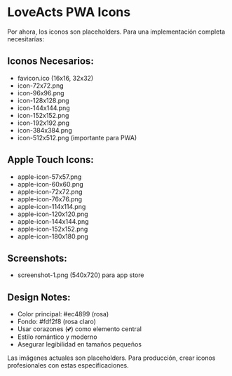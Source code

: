 # LoveActs PWA Icons

Por ahora, los iconos son placeholders. Para una implementación completa necesitarías:

## Iconos Necesarios:
- favicon.ico (16x16, 32x32)
- icon-72x72.png
- icon-96x96.png  
- icon-128x128.png
- icon-144x144.png
- icon-152x152.png
- icon-192x192.png
- icon-384x384.png
- icon-512x512.png (importante para PWA)

## Apple Touch Icons:
- apple-icon-57x57.png
- apple-icon-60x60.png
- apple-icon-72x72.png
- apple-icon-76x76.png
- apple-icon-114x114.png
- apple-icon-120x120.png
- apple-icon-144x144.png
- apple-icon-152x152.png
- apple-icon-180x180.png

## Screenshots:
- screenshot-1.png (540x720) para app store

## Design Notes:
- Color principal: #ec4899 (rosa)
- Fondo: #fdf2f8 (rosa claro)
- Usar corazones (💕) como elemento central
- Estilo romántico y moderno
- Asegurar legibilidad en tamaños pequeños

Las imágenes actuales son placeholders. Para producción, crear iconos profesionales con estas especificaciones.